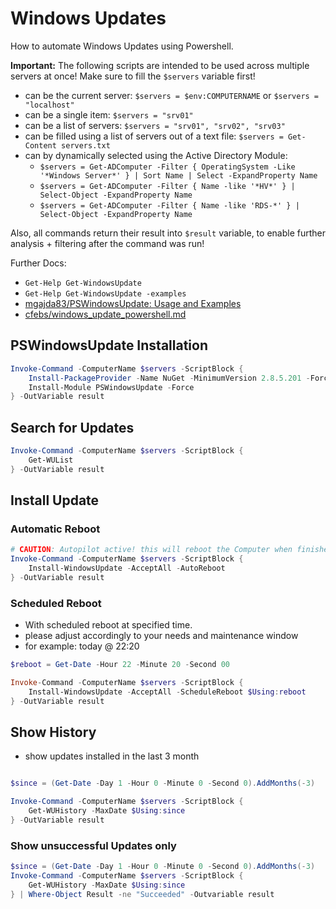 # Windows Updates

How to automate Windows Updates using Powershell.

**Important:** The following scripts are intended to be used across multiple servers at once!
Make sure to fill the `$servers` variable first!

- can be the current server: `$servers = $env:COMPUTERNAME` or `$servers = "localhost"`
- can be a single item: `$servers = "srv01"`
- can be a list of servers: `$servers = "srv01", "srv02", "srv03"`
- can be filled using a list of servers out of a text file: `$servers = Get-Content servers.txt`
- can by dynamically selected using the Active Directory Module:
  - `$servers = Get-ADComputer -Filter { OperatingSystem -Like '*Windows Server*' } | Sort Name | Select -ExpandProperty Name`
  - `$servers = Get-ADComputer -Filter { Name -like '*HV*' } | Select-Object -ExpandProperty Name`
  - `$servers = Get-ADComputer -Filter { Name -like 'RDS-*' } | Select-Object -ExpandProperty Name`

Also, all commands return their result into `$result` variable, to enable further analysis + filtering after the command was run!

Further Docs:

- `Get-Help Get-WindowsUpdate`
- `Get-Help Get-WindowsUpdate -examples`
- [mgajda83/PSWindowsUpdate: Usage and Examples](https://github.com/mgajda83/PSWindowsUpdate?tab=readme-ov-file#Usage-and-Examples)
- [cfebs/windows_update_powershell.md](https://gist.github.com/cfebs/c9d83c2480a716f6d8571fb6cc80fd59)

## PSWindowsUpdate Installation

```powershell
Invoke-Command -ComputerName $servers -ScriptBlock {
    Install-PackageProvider -Name NuGet -MinimumVersion 2.8.5.201 -Force
    Install-Module PSWindowsUpdate -Force
} -OutVariable result
```

## Search for Updates

```powershell
Invoke-Command -ComputerName $servers -ScriptBlock {
    Get-WUList
} -OutVariable result
```

## Install Update

### Automatic Reboot

```powershell
# CAUTION: Autopilot active! this will reboot the Computer when finished
Invoke-Command -ComputerName $servers -ScriptBlock {
    Install-WindowsUpdate -AcceptAll -AutoReboot
} -OutVariable result
```

### Scheduled Reboot

- With scheduled reboot at specified time.
- please adjust accordingly to your needs and maintenance window
- for example: today @ 22:20

```powershell
$reboot = Get-Date -Hour 22 -Minute 20 -Second 00

Invoke-Command -ComputerName $servers -ScriptBlock {
    Install-WindowsUpdate -AcceptAll -ScheduleReboot $Using:reboot
} -OutVariable result
```

## Show History

- show updates installed in the last 3 month

```powershell

$since = (Get-Date -Day 1 -Hour 0 -Minute 0 -Second 0).AddMonths(-3)

Invoke-Command -ComputerName $servers -ScriptBlock {
    Get-WUHistory -MaxDate $Using:since
} -OutVariable result
```

### Show unsuccessful Updates only

```powershell
$since = (Get-Date -Day 1 -Hour 0 -Minute 0 -Second 0).AddMonths(-3)
Invoke-Command -ComputerName $servers -ScriptBlock {
    Get-WUHistory -MaxDate $Using:since
} | Where-Object Result -ne "Succeeded" -Outvariable result
```
